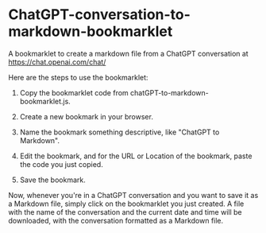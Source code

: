 # ChatGPT-conversation-to-markdown-bookmarklet
A bookmarklet to create a markdown file from a ChatGPT conversation at https://chat.openai.com/chat/

Here are the steps to use the bookmarklet:

1. Copy the bookmarklet code from chatGPT-to-markdown-bookmarklet.js.

2. Create a new bookmark in your browser.

3. Name the bookmark something descriptive, like "ChatGPT to Markdown".

4. Edit the bookmark, and for the URL or Location of the bookmark, paste the code you just copied.

5. Save the bookmark.

Now, whenever you're in a ChatGPT conversation and you want to save it as a Markdown file, simply click on the bookmarklet you just created. A file with the name of the conversation and the current date and time will be downloaded, with the conversation formatted as a Markdown file.
